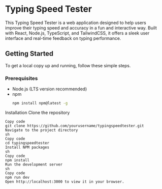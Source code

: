 # Typing Speed Tester

This Typing Speed Tester is a web application designed to help users improve their typing speed and accuracy in a fun and interactive way. Built with React, Node.js, TypeScript, and TailwindCSS, it offers a sleek user interface and real-time feedback on typing performance.

## Getting Started

To get a local copy up and running, follow these simple steps.

### Prerequisites

- Node.js (LTS version recommended)
- npm
  ```sh
  npm install npm@latest -g
Installation
Clone the repository
 ```shsh
Copy code
git clone https://github.com/yourusername/typingspeedtester.git
Navigate to the project directory
sh
Copy code
cd typingspeedtester
Install NPM packages
sh
Copy code
npm install
Run the development server
sh
Copy code
npm run dev
Open http://localhost:3000 to view it in your browser.
